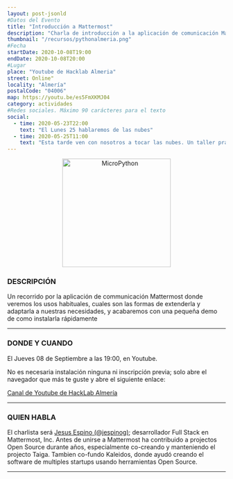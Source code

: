```yaml
---
layout: post-jsonld
#Datos del Evento
title: "Introducción a Mattermost"
description: "Charla de introducción a la aplicación de comunicación Mattermost"
thumbnail: "/recursos/pythonalmeria.png"
#Fecha
startDate: 2020-10-08T19:00
endDate: 2020-10-08T20:00
#Lugar
place: "Youtube de Hacklab Almeria"
street: Online"
locality: "Almería"
postalCode: "04006"
map: https://youtu.be/es5FmXKMJ04
category: actividades
#Redes sociales. Máximo 90 carácteres para el texto
social:
  - time: 2020-05-23T22:00
    text: "El Lunes 25 hablaremos de las nubes"
  - time: 2020-05-25T11:00
    text: "Esta tarde ven con nosotros a tocar las nubes. Un taller práctico"
---
```


<p align="center">
  <img
    src="https://ga1.imgix.net/logo/o/111417-1588275566-6052978?auto=format&q=50&fit=fill"
    alt="MicroPython" width="250px"/>
</p>

### DESCRIPCIÓN

Un recorrido por la aplicación de communicación Mattermost donde veremos los usos habituales, cuales son las formas de extenderla y adaptarla a nuestras necesidades, y acabaremos con una pequeña demo de como instalarla rápidamente

---

### DONDE Y CUANDO

El Jueves 08 de Septiembre a las 19:00, en Youtube.

No es necesaria instalación ninguna ni inscripción previa; solo abre el navegador que más te guste y abre el siguiente enlace:

[Canal de Youtube de HackLab Almería](https://www.youtube.com/channel/UCrzZ7vmCw2HuY8EuwWlM1GQ)

---

### QUIEN HABLA

El charlista será [Jesus Espino (@jespinog)](https://github.com/jespinog); desarrollador Full Stack en Mattermost, Inc. Antes de unirse a Mattermost ha contribuido a projectos Open Source durante años, especialmente co-creando y manteniendo el projecto Taiga. Tambien co-fundo Kaleidos, donde ayudó creando el software de multiples startups usando herramientas Open Source.

---
